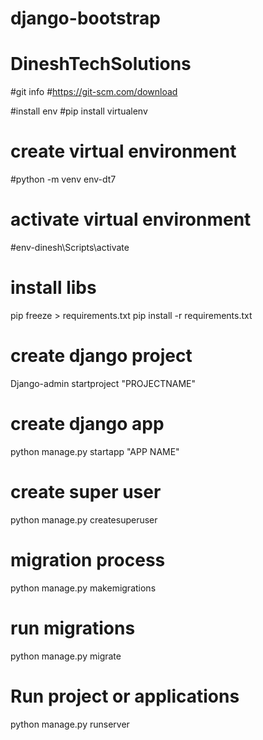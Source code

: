 # django-bootstrap
# DineshTechSolutions
#git info
#https://git-scm.com/download
<!-- #clone-link : https://github.com/DineshBadugu/DineshTechSolutions.git -->
<!-- https://github.com/DineshBadugu/django-bootstrap.git -->



#install env 
#pip install virtualenv
# create virtual environment
#python -m venv env-dt7

# activate virtual environment
#env-dinesh\Scripts\activate

# install libs
pip freeze > requirements.txt 
pip install -r requirements.txt

# create django  project
Django-admin startproject "PROJECTNAME"

# create django app 
python manage.py startapp "APP NAME"

# create super user 
python manage.py createsuperuser
# migration process 
python manage.py makemigrations 

# run migrations 
python manage.py migrate 

# Run project or applications
python manage.py runserver

